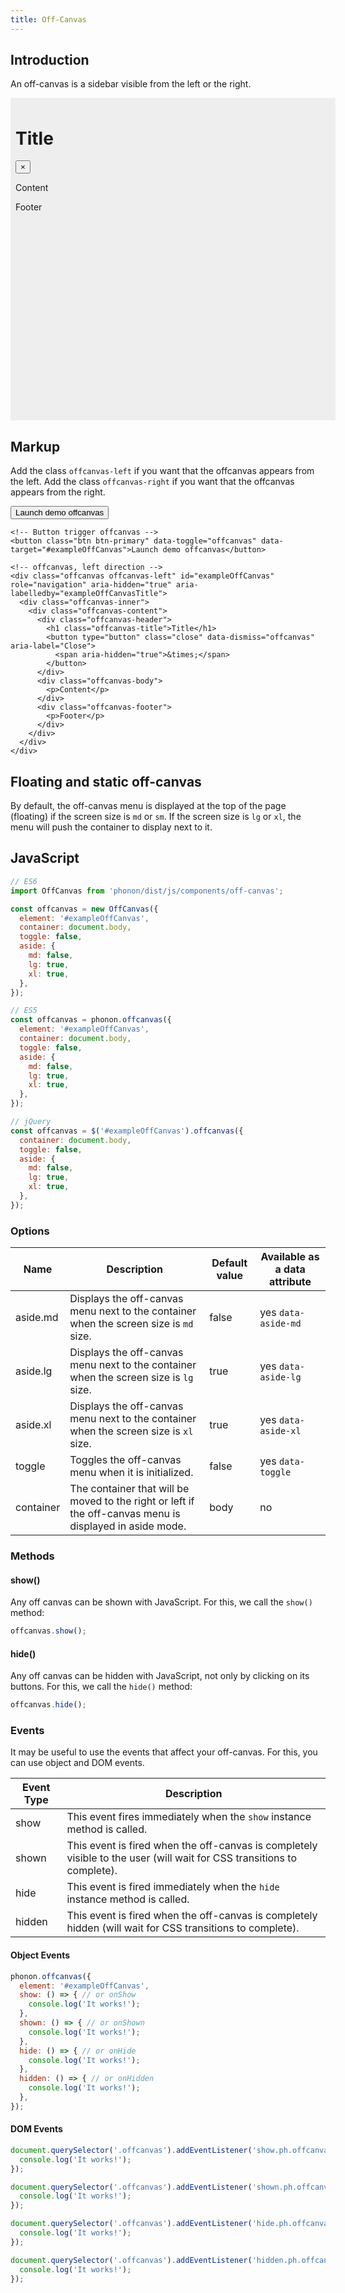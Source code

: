 ```yaml
---
title: Off-Canvas
---
```


## Introduction

An off-canvas is a sidebar visible from the left or the right.

<div style="width:100%;padding:8px;height:500px;background:#eee;position:relative;">
  <div class="offcanvas offcanvas-left" style="position:static" id="exampleOffCanvas" role="navigation" aria-hidden="true" aria-labelledby="exampleOffCanvasTitle">
    <div class="offcanvas-inner">
      <div class="offcanvas-content">
        <div class="offcanvas-header">
          <h1 class="offcanvas-title">Title</h1>
          <button type="button" class="close" data-dismiss="offcanvas" aria-label="Close">
            <span aria-hidden="true">&times;</span>
          </button>
        </div>
        <div class="offcanvas-body">
          <p>Content</p>
        </div>
        <div class="offcanvas-footer">
          <p>Footer</p>
        </div>
      </div>
    </div>
  </div>
</div>

## Markup

Add the class `offcanvas-left` if you want that the offcanvas appears from the left.
Add the class `offcanvas-right` if you want that the offcanvas appears from the right.

<button class="btn btn-primary" data-toggle="offcanvas" data-target="#exampleOffCanvas">Launch demo offcanvas</button>


```html!
<!-- Button trigger offcanvas -->
<button class="btn btn-primary" data-toggle="offcanvas" data-target="#exampleOffCanvas">Launch demo offcanvas</button>

<!-- offcanvas, left direction -->
<div class="offcanvas offcanvas-left" id="exampleOffCanvas" role="navigation" aria-hidden="true" aria-labelledby="exampleOffCanvasTitle">
  <div class="offcanvas-inner">
    <div class="offcanvas-content">
      <div class="offcanvas-header">
        <h1 class="offcanvas-title">Title</h1>
        <button type="button" class="close" data-dismiss="offcanvas" aria-label="Close">
          <span aria-hidden="true">&times;</span>
        </button>
      </div>
      <div class="offcanvas-body">
        <p>Content</p>
      </div>
      <div class="offcanvas-footer">
        <p>Footer</p>
      </div>
    </div>
  </div>
</div>
```

## Floating and static off-canvas

By default, the off-canvas menu is displayed at the top of the page (floating) if the screen size is `md` or `sm`.
If the screen size is `lg` or `xl`, the menu will push the container to display next to it.


## JavaScript

```js
// ES6
import OffCanvas from 'phonon/dist/js/components/off-canvas';

const offcanvas = new OffCanvas({
  element: '#exampleOffCanvas',
  container: document.body,
  toggle: false,
  aside: {
    md: false,
    lg: true,
    xl: true,
  },
});

// ES5
const offcanvas = phonon.offcanvas({
  element: '#exampleOffCanvas',
  container: document.body,
  toggle: false,
  aside: {
    md: false,
    lg: true,
    xl: true,
  },
});

// jQuery
const offcanvas = $('#exampleOffCanvas').offcanvas({
  container: document.body,
  toggle: false,
  aside: {
    md: false,
    lg: true,
    xl: true,
  },
});
```

### Options

|     Name     |     Description      |     Default value      |     Available as a data attribute      |
|----------------|----------------------|-------------------------|-------------------------------------|
|    aside.md      |  Displays the off-canvas menu next to the container when the screen size is `md` size. | false | yes `data-aside-md` |
|    aside.lg      |  Displays the off-canvas menu next to the container when the screen size is `lg` size. | true | yes `data-aside-lg` |
|    aside.xl      |  Displays the off-canvas menu next to the container when the screen size is `xl` size. | true | yes `data-aside-xl` |
|    toggle      |  Toggles the off-canvas menu when it is initialized. | false | yes `data-toggle` |
|    container      |  The container that will be moved to the right or left if the off-canvas menu is displayed in aside mode. | body | no |


### Methods

#### show()

Any off canvas can be shown with JavaScript. For this, we call the `show()` method:

```js
offcanvas.show();
```


#### hide()

Any off canvas can be hidden with JavaScript, not only by clicking on its buttons. For this, we call the `hide()` method:

```js
offcanvas.hide();
```


### Events

It may be useful to use the events that affect your off-canvas.
For this, you can use object and DOM events.


|     Event Type     |     Description      |
|--------------------|----------------------|
|  show    |   This event fires immediately when the `show` instance method is called.   |
|  shown   |  This event is fired when the off-canvas is completely visible to the user (will wait for CSS transitions to complete).    |
|  hide    |    This event is fired immediately when the `hide` instance method is called.   |
|  hidden  |   This event is fired when the off-canvas is completely hidden (will wait for CSS transitions to complete).    |



#### Object Events

```js
phonon.offcanvas({
  element: '#exampleOffCanvas',
  show: () => { // or onShow
    console.log('It works!');
  },
  shown: () => { // or onShown
    console.log('It works!');
  },
  hide: () => { // or onHide
    console.log('It works!');
  },
  hidden: () => { // or onHidden
    console.log('It works!');
  },
});
```

#### DOM Events

```js
document.querySelector('.offcanvas').addEventListener('show.ph.offcanvas', () => {
  console.log('It works!');
});

document.querySelector('.offcanvas').addEventListener('shown.ph.offcanvas', () => {
  console.log('It works!');
});

document.querySelector('.offcanvas').addEventListener('hide.ph.offcanvas', () => {
  console.log('It works!');
});

document.querySelector('.offcanvas').addEventListener('hidden.ph.offcanvas', () => {
  console.log('It works!');
});
```

